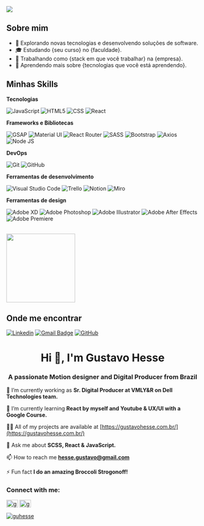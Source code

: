 ![](https://komarev.com/ghpvc/?username=iuricode&color=006bed)

## Sobre mim

- 🤔 Explorando novas tecnologias e desenvolvendo soluções de software.
- 🎓 Estudando {seu curso} no {faculdade}.
- 💼 Trabalhando como {stack em que você trabalhar} na {empresa}.
- 🌱 Aprendendo mais sobre {tecnologias que você está aprendendo}.

## Minhas Skills

**Tecnologias**

![JavaScript](https://img.shields.io/badge/-JavaScript-333333?style=flat&logo=javascript)
![HTML5](https://img.shields.io/badge/-HTML5-333333?style=flat&logo=HTML5)
![CSS](https://img.shields.io/badge/-CSS-333333?style=flat&logo=CSS3&logoColor=1572B6)
![React](https://img.shields.io/badge/-React-333333?style=flat&logo=react)

**Frameworks e Bibliotecas**

![GSAP](https://img.shields.io/badge/-GSAP-333333?style=flat&logo=greensock)
![Material UI](https://img.shields.io/badge/-Material%20UI-333333?style=flat&logo=mui)
![React Router](https://img.shields.io/badge/-React_Router-333333?style=flat&logo=react-router)
![SASS](https://img.shields.io/badge/-Sass-333333?style=flat&logo=sass)
![Bootstrap](https://img.shields.io/badge/-Bootstrap-333333?style=flat&logo=bootstrap)
![Axios](https://img.shields.io/badge/-axios-333333?style=flat&logo=axios)
![Node JS](https://img.shields.io/badge/-React-333333?style=flat&logo=node-js)

**DevOps**

![Git](https://img.shields.io/badge/-Git-333333?style=flat&logo=git)
![GitHub](https://img.shields.io/badge/-GitHub-333333?style=flat&logo=github)

**Ferramentas de desenvolvimento**

![Visual Studio Code](https://img.shields.io/badge/-Visual%20Studio%20Code-333333?style=flat&logo=visual-studio-code&logoColor=007ACC)
![Trello](https://img.shields.io/badge/-Trello-333333?style=flat&logo=trello&logoColor=007ACC)
![Notion](https://img.shields.io/badge/-Notion-333333?style=flat&logo=notion&logoColor=007ACC)
![Miro](https://img.shields.io/badge/-Miro-333333?style=flat&logo=miro&logoColor=007ACC)

**Ferramentas de design**

![Adobe XD](https://img.shields.io/badge/-Adobe%20XD-333333?style=flat&logo=adobe-xd&logoColor=007ACC)
![Adobe Photoshop](https://img.shields.io/badge/Adobe%20Photoshop-333333?style=flat&logo=Adobe%20Photoshop&logoColor=007ACC)
![Adobe Illustrator](https://img.shields.io/badge/Adobe%20Illustrator-333333?style=flat&logo=Adobe%20Illustrator&logoColor=007ACC)
![Adobe After Effects](https://img.shields.io/badge/Adobe%20after%20affects-333333?style=flat&logo=Adobe%20after%20effects&logoColor=007ACC)
![Adobe Premiere](https://img.shields.io/badge/Adobe%20Premiere%20Pro-333333?style=flat&logo=Adobe%20Premiere%20Pro&logoColor=007ACC)


<br/>

<a href="https://github.com/iuricode" title="Perfil do Iuri">
  <img height="180em" src="https://github-readme-stats.vercel.app/api?username=iuricode&theme=dracula&show_icons=true" />
</a>

## Onde me encontrar

[![Linkedin](https://img.shields.io/badge/-username-blue?style=flat-square&logo=Linkedin&logoColor=white&link=LINK-DO-SEU-LINKEDIN)](LINK-DO-SEU-LINKEDIN)
[![Gmail Badge](https://img.shields.io/badge/-seuemail@email.com-006bed?style=flat-square&logo=Gmail&logoColor=white&link=mailto:SEU-EMAIL)](mailto:SEU-EMAIL)
[![GitHub](https://img.shields.io/github/followers/iuricode?label=follow&style=social)](LINK-DO-SEU-GITHUB)


<h1 align="center">Hi 👋, I'm Gustavo Hesse</h1>
<h3 align="center">A passionate Motion designer and Digital Producer from Brazil</h3>

🔭 I’m currently working as **Sr. Digital Producer at VMLY&R on Dell Technologies team.**

🌱 I’m currently learning **React by myself and Youtube & UX/UI with a Google Course.**

👨‍💻 All of my projects are available at [https://gustavohesse.com.br/](https://gustavohesse.com.br/)

💬 Ask me about **SCSS, React & JavaScript.**

📫 How to reach me **hesse.gustavo@gmail.com**

⚡ Fun fact **I do an amazing Broccoli Strogonoff!**

<h3 align="left">Connect with me:</h3>
<p align="left">
<a href="https://linkedin.com/in/guhesse" target="blank"><img align="center" src="https://raw.githubusercontent.com/rahuldkjain/github-profile-readme-generator/master/src/images/icons/Social/linked-in-alt.svg" alt="guhesse" height="20" width="30" /></a>
<a href="https://www.behance.net/gushesse" target="blank"><img align="center" src="https://raw.githubusercontent.com/rahuldkjain/github-profile-readme-generator/master/src/images/icons/Social/behance.svg" alt="gushesse" height="20" width="30" /></a>
</p>

[![guhesse](https://github-readme-stats.vercel.app/api/top-langs/?username=guhesse&layout=compact&theme=tokyonight)](https://github.com/anuraghazra/github-readme-stats)

